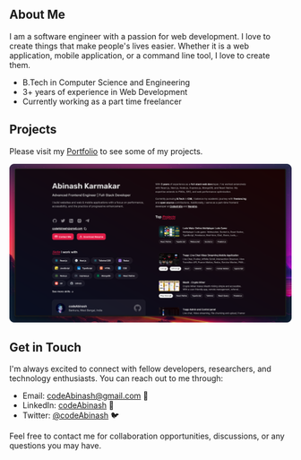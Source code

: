 ## About Me

I am a software engineer with a passion for web development. I love to create things that make people's lives easier. Whether it is a web application, mobile application, or a command line tool, I love to create them.

- B.Tech in Computer Science and Engineering
- 3+ years of experience in Web Development
- Currently working as a part time freelancer

## Projects

Please visit my [Portfolio](https://codeAbinash.vercel.app) to see some of my projects.

[![alt text](images/portfolio.png)](https://codeAbinash.vercel.app)

## Get in Touch

I'm always excited to connect with fellow developers, researchers, and technology enthusiasts. You can reach out to me through:

- Email: [codeAbinash@gmail.com](mailto:codeAbinash@gmail.com) 📧
- LinkedIn: [codeAbinash](https://www.linkedin.com/in/codeAbinash) 💼
- Twitter: [@codeAbinash](https://twitter.com/codeAbinash) 🐦

Feel free to contact me for collaboration opportunities, discussions, or any questions you may have.
